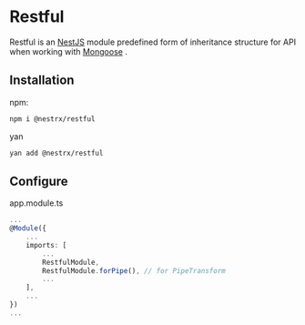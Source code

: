 # Restful
Restful is an [NestJS](https://nestjs.com/) module predefined form of inheritance structure for API when working with [Mongoose](https://mongoosejs.com/) .

## Installation

npm: 
```bash
npm i @nestrx/restful
```
yan
```bash
yan add @nestrx/restful
```

## Configure


app.module.ts
```ts
...
@Module({
	...
	imports: [
		...
		RestfulModule,
		RestfulModule.forPipe(), // for PipeTransform
		...
	],
	...
})
...
```

